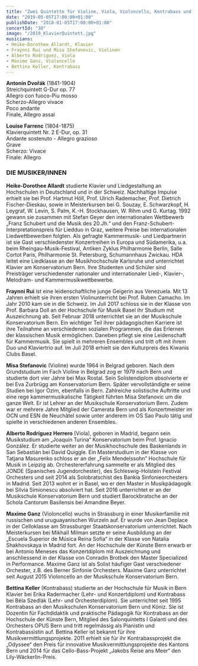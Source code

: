 ```yaml
---
title: "Zwei Quintette für Violine, Viola, Violoncello, Kontrabass und Klavier"
date: "2019-05-05T17:00:00+01:00"
publishDate: "2018-01-05T17:00:00+01:00"
concertId: "30"
image: "/2019_KlavierQuintett.jpg"
musicians:
- Heike-Dorothee Allardt, Klavier
- Fraynni Rui und Misa Stefanovic, Violinen
- Alberto Rodriguez, Viola
- Maxime Ganz, Violoncello
- Bettina Keller, Kontrabass
---
```


__Antonín Dvořák__ (1841-1904)  
Streichquintett G-Dur op. 77  
Allegro con fuoco-Piu mosso  
Scherzo-Allegro vivace  
Poco andante  
Finale, Allegro assai  

__Louise Farrenc__ (1804-1875)  
Klavierquintett Nr. 2 E-Dur, op. 31  
Andante sostenuto - Allegro grazioso  
Grave  
Scherzo: Vivace  
Finale: Allegro  

### DIE MUSIKER/INNEN

__Heike-Dorothee Allardt__ studierte Klavier und Liedgestaltung an Hochschulen
in Deutschland und in der Schweiz. Nachhaltige Impulse erhielt sie bei Prof.
Hartmut Höll, Prof. Ulrich Rademacher, Prof. Dietrich Fischer-Dieskau, sowie
in Meisterkursen bei G. Souzay, E. Schwarzkopf, H. Leygraf, W. Levin,
S. Palm, K.-H. Stockhausen, W. Rihm und G. Kurtag. 1992 gewann sie zusammen
mit Stefan Geyer den internationalen Wettbewerb „Franz Schubert und die
Musik des 20.Jh.“ und den Franz-Schubert-Interpretationspreis für Liedduo in
Graz, weitere Preise bei internationalen Liedwettbewerben folgten. Als gefragte
Kammermusik- und Liedpartnerin ist sie Gast verschiedenster Konzertreihen
in Europa und Südamerika, u.a. beim Rheingau-Musik-Festival, Antiken
Zyklus Philharmonie Berlin, Salle Cortot Paris, Philharmonie St. Petersburg,
Schumannhaus Zwickau. HDA leitet eine Liedklasse an der Musikhochschule
Karlsruhe und unterrichtet Klavier am Konservatorium Bern. Ihre Studenten
und Schüler sind Preisträger verschiedenster nationaler und internationaler
Lied-, Klavier-, Melodram- und Kammermusikwettbewerbe.

__Fraynni Rui__ ist eine leidenschaftliche junge Geigerin aus Venezuela. Mit 13
Jahren erhielt sie ihren ersten Violinunterricht bei Prof. Ruben Camacho. Im
Jahr 2010 kam sie in die Schweiz. Im Juli 2017 schloss sie in der Klasse von
Prof. Barbara Doll an der Hochschule für Musik Basel ihr Studium mit Auszeichnung
ab. Seit Februar 2018 unterrichtet sie an der Musikschule Konservatorium
Bern. Ein wichtiger Teil ihrer pädagogischen Karriere ist ihre Teilnahme
an verschiedenen sozialen Programmen, die das Erlernen der klassischen Musik
ermöglichen. Daneben pflegt sie eine Leidenschaft für Kammermusik. Sie
spielt in mehreren Ensembles und tritt oft mit ihrem Duo und Klaviertrio auf.
Im Juli 2018 erhielt sie den Kulturpreis des Kiwanis Clubs Basel.

__Misa Stefanovic__ (Violine) wurde 1964 in Belgrad geboren. Nach dem Grundstudium
im Fach Violine in Belgrad zog er 1979 nach Bern und studierte dort
vier Jahre bei Max Rostal. Sein Solistendiplom absolvierte er bei Eva Zurbrügg
am Konservatorium Bern. Später vervollständigte er seine Studien bei Igor
Ozim, ebenfalls in Bern. Zahlreiche solistische Auftritte und eine rege kammermusikalische
Tätigkeit führten Misa Stefanovic um die ganze Welt. Er ist
Lehrer an der Musikschule Konservatorium Bern. Zudem war er mehrere Jahre
Mitglied der Camerata Bern und als Konzertmeister im OCN und ESN de
Neuchâtel sowie unter anderem im OS Sao Paulo tätig und spielte in verschiedenen
anderen Ensembles.

__Alberto Rodríguez Herrero__ (Viola), geboren in Madrid, begann sein Musikstudium
am „Joaquín Turina“ Konservatorium beim Prof. Ignacio González.
Er studierte weiter an der Musikhochschule des Baskenlands in San Sebastián
bei David Quiggle. Ein Masterstudium in der Klasse von Tatjana Masurenko
schloss er an der „Felix Mendelssohn“ Hochschule für Musik in Leipzig ab.
Orchestererfahrung sammelte er als Mitglied des JONDE (Spanisches Jugendorchester),
des Schleswig-Holstein Festival Orchesters und seit 2014 als Solobratschist
des Bankia Sinfonieorchesters in Madrid. Seit 2013 wohnt er in Basel,
wo er den Master in Musikpädagogik bei Silvia Simionescu absolviert hat. Seit
2016 unterrichtet er an der Musikschule Konservatorium Bern und studiert Barockbratsche
an der Schola Cantorum Basilensis bei Amandine Beyer.

__Maxime Ganz__ (Violoncello) wuchs in Strassburg in einer Musikerfamilie mit
russischen und uruguayanischen Wurzeln auf. Er wurde von Jean Deplace in
der Celloklasse am Strassburger Staatskonservatorium unterrichtet. Nach Meisterkursen
bei Mikhaïl Milman setzte er seine Ausbildung an der „Escuela Superior
de Música Reina Sofía“ in der Klasse von Natalia Shakhovskaya in Madrid
fort. An der Hochschule der Künste Bern erwarb er bei Antonio Meneses das
Konzertdiplom mit Auszeichnung und anschliessend in der Klasse von Conradin
Brotbek den Master Specialized in Performance. Maxime Ganz ist als Solist
häufiger Gast verschiedener Orchester, z.B. des Berner Sinfonie Orchesters.
Maxime Ganz unterrichtet seit August 2015 Violoncello an der Musikschule
Konservatorium Bern.

__Bettina Keller__ (Kontrabass) studierte an der Hochschule für Musik in Bern
Klavier bei Erika Radermacher (Lehr- und Konzertdiplom) und Kontrabass bei
Béla Szedlàk (Lehr- und Orchesterdiplom). Sie unterrichtet seit 1995 Kontrabass
an den Musikschulen Konservatorium Bern und Köniz. Sie ist Dozentin
für Fachdidaktik und praktische Pädagogik für Kontrabass an der Hochschule
der Künste Bern, Mitglied des Salonquintetts I Galanti und des Orchesters
OPUS Bern und tritt regelmässig als Pianistin und Kontrabassistin auf. Bettina
Keller ist bekannt für ihre Musikvermittlungsprojekte. 2011 erhielt sie für ihr
Kontrabassprojekt die „Odyssee“ den Preis für innovative Musikvermittlungsprojekte
des Kantons Bern und 2014 für das Cello-Bass-Projekt „Jakobs Reise
ans Meer“ den Lily-Wäckerlin-Preis.
